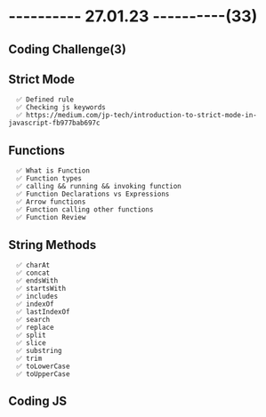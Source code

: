 # ---------- 27.01.23 ----------(33)

## Coding Challenge(3)

## Strict Mode

      ✅ Defined rule
      ✅ Checking js keywords
      ✅ https://medium.com/jp-tech/introduction-to-strict-mode-in-javascript-fb977bab697c

## Functions

      ✅ What is Function
      ✅ Function types
      ✅ calling && running && invoking function
      ✅ Function Declarations vs Expressions
      ✅ Arrow functions
      ✅ Function calling other functions
      ✅ Function Review

## String Methods

      ✅ charAt
      ✅ concat
      ✅ endsWith
      ✅ startsWith
      ✅ includes
      ✅ indexOf
      ✅ lastIndexOf
      ✅ search
      ✅ replace
      ✅ split
      ✅ slice
      ✅ substring
      ✅ trim
      ✅ toLowerCase
      ✅ toUpperCase

## Coding JS
